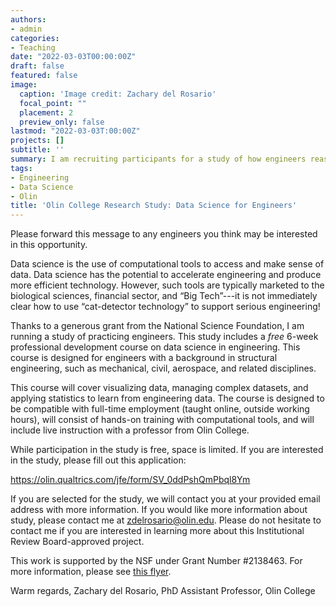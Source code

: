 ```yaml
---
authors:
- admin
categories:
- Teaching
date: "2022-03-03T00:00:00Z"
draft: false
featured: false
image:
  caption: 'Image credit: Zachary del Rosario'
  focal_point: ""
  placement: 2
  preview_only: false
lastmod: "2022-03-03T:00:00Z"
projects: []
subtitle: ''
summary: I am recruiting participants for a study of how engineers reason about data. This study includes a free 6-week professional development course!
tags:
- Engineering
- Data Science
- Olin
title: 'Olin College Research Study: Data Science for Engineers'
---
```


Please forward this message to any engineers you think may be interested in this opportunity.

Data science is the use of computational tools to access and make sense of data. Data science has the potential to accelerate engineering and produce more efficient technology. However, such tools are typically marketed to the biological sciences, financial sector, and “Big Tech”---it is not immediately clear how to use “cat-detector technology” to support serious engineering!

Thanks to a generous grant from the National Science Foundation, I am running a study of practicing engineers. This study includes a *free* 6-week professional development course on data science in engineering. This course is designed for engineers with a background in structural engineering, such as mechanical, civil, aerospace, and related disciplines.

This course will cover visualizing data, managing complex datasets, and applying statistics to learn from engineering data. The course is designed to be compatible with full-time employment (taught online, outside working hours), will consist of hands-on training with computational tools, and will include live instruction with a professor from Olin College.

While participation in the study is free, space is limited. If you are interested in the study, please fill out this application:

  https://olin.qualtrics.com/jfe/form/SV_0ddPshQmPbql8Ym

If you are selected for the study, we will contact you at your provided email address with more information. If you would like more information about study, please contact me at zdelrosario@olin.edu. Please do not hesitate to contact me if you are interested in learning more about this Institutional Review Board-approved project.

This work is supported by the NSF under Grant Number #2138463. For more information, please see [this flyer](https://github.com/zdelrosario/zdr-site/blob/master/static/media/EVC_flyer.pdf).

Warm regards,
Zachary del Rosario, PhD
Assistant Professor, Olin College

